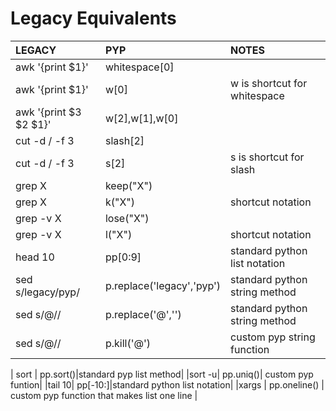 # Legacy Equivalents




| LEGACY       | PYP            | NOTES                                      |
|:-------------|:------------------|:-------------------------------------------|
| awk '{print $1}'| whitespace[0] ||
| awk '{print $1}'| w[0] | w is shortcut for whitespace|
| awk '{print $3 $2 $1}'| w[2],w[1],w[0] ||
| cut -d / -f 3 | slash[2] ||
| cut -d / -f 3 | s[2] | s is shortcut for slash|
| grep X       | keep("X")         |                                            |
| grep X       | k("X")         | shortcut notation
| grep -v X    | lose("X")         | |
| grep -v X    | l("X")         | shortcut notation|
| head 10 | pp[0:9] |standard python list notation|
|sed s/legacy/pyp/ | p.replace('legacy','pyp') | standard python string method|
|sed s/@// | p.replace('@','') | standard python string method|
|sed s/@// | p.kill('@') | custom pyp string function| 

| sort | pp.sort()|standard pyp list method|
|sort -u| pp.uniq()| custom pyp funtion|
|tail 10| pp[-10:]|standard python list notation| 
|xargs | pp.oneline() | custom pyp function that makes list one line |

